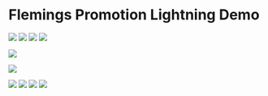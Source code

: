 # Flemings Promotion Lightning Demo

![](flemings-images/home.jpg)
![](flemings-images/expertise.jpg)
![](flemings-images/menus.jpg)
![](flemings-images/private-dining.jpg)

![](flemings-images/filet-lobster.jpg)

![](flemings-images/prime-rib-ad.jpg)

![](flemings-images/dine-rewards.jpg)
![](flemings-images/gift-cards.jpg)
![](flemings-images/friend-of-flemings.jpg)
![](flemings-images/guest-satisfaction-survey.jpg)


